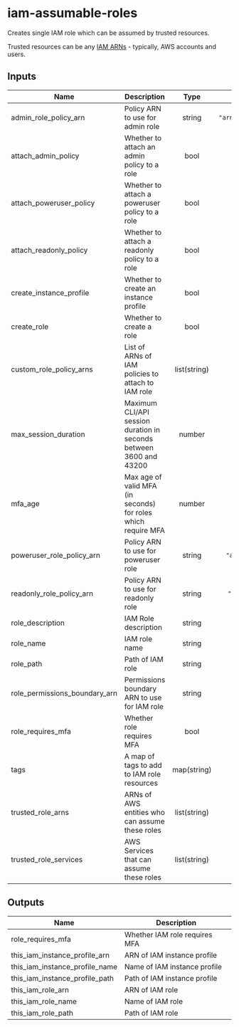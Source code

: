 # iam-assumable-roles

Creates single IAM role which can be assumed by trusted resources.

Trusted resources can be any [IAM ARNs](https://docs.aws.amazon.com/IAM/latest/UserGuide/reference_identifiers.html#identifiers-arns) - typically, AWS accounts and users.

<!-- BEGINNING OF PRE-COMMIT-TERRAFORM DOCS HOOK -->
## Inputs

| Name | Description | Type | Default | Required |
|------|-------------|:----:|:-----:|:-----:|
| admin\_role\_policy\_arn | Policy ARN to use for admin role | string | `"arn:aws:iam::aws:policy/AdministratorAccess"` | no |
| attach\_admin\_policy | Whether to attach an admin policy to a role | bool | `"false"` | no |
| attach\_poweruser\_policy | Whether to attach a poweruser policy to a role | bool | `"false"` | no |
| attach\_readonly\_policy | Whether to attach a readonly policy to a role | bool | `"false"` | no |
| create\_instance\_profile | Whether to create an instance profile | bool | `"false"` | no |
| create\_role | Whether to create a role | bool | `"false"` | no |
| custom\_role\_policy\_arns | List of ARNs of IAM policies to attach to IAM role | list(string) | `[]` | no |
| max\_session\_duration | Maximum CLI/API session duration in seconds between 3600 and 43200 | number | `"3600"` | no |
| mfa\_age | Max age of valid MFA \(in seconds\) for roles which require MFA | number | `"86400"` | no |
| poweruser\_role\_policy\_arn | Policy ARN to use for poweruser role | string | `"arn:aws:iam::aws:policy/PowerUserAccess"` | no |
| readonly\_role\_policy\_arn | Policy ARN to use for readonly role | string | `"arn:aws:iam::aws:policy/ReadOnlyAccess"` | no |
| role\_description | IAM Role description | string | `""` | no |
| role\_name | IAM role name | string | `""` | no |
| role\_path | Path of IAM role | string | `"/"` | no |
| role\_permissions\_boundary\_arn | Permissions boundary ARN to use for IAM role | string | `""` | no |
| role\_requires\_mfa | Whether role requires MFA | bool | `"true"` | no |
| tags | A map of tags to add to IAM role resources | map(string) | `{}` | no |
| trusted\_role\_arns | ARNs of AWS entities who can assume these roles | list(string) | `[]` | no |
| trusted\_role\_services | AWS Services that can assume these roles | list(string) | `[]` | no |

## Outputs

| Name | Description |
|------|-------------|
| role\_requires\_mfa | Whether IAM role requires MFA |
| this\_iam\_instance\_profile\_arn | ARN of IAM instance profile |
| this\_iam\_instance\_profile\_name | Name of IAM instance profile |
| this\_iam\_instance\_profile\_path | Path of IAM instance profile |
| this\_iam\_role\_arn | ARN of IAM role |
| this\_iam\_role\_name | Name of IAM role |
| this\_iam\_role\_path | Path of IAM role |

<!-- END OF PRE-COMMIT-TERRAFORM DOCS HOOK -->
